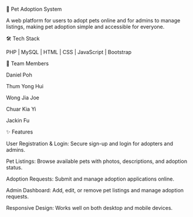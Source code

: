 🐾 Pet Adoption System

A web platform for users to adopt pets online and for admins to manage listings, making pet adoption simple and accessible for everyone.

🛠 Tech Stack

PHP | MySQL | HTML | CSS | JavaScript | Bootstrap

👥 Team Members

Daniel Poh

Thum Yong Hui

Wong Jia Joe

Chuar Kia Yi

Jackin Fu

✨ Features

User Registration & Login: Secure sign-up and login for adopters and admins.

Pet Listings: Browse available pets with photos, descriptions, and adoption status.

Adoption Requests: Submit and manage adoption applications online.

Admin Dashboard: Add, edit, or remove pet listings and manage adoption requests.

Responsive Design: Works well on both desktop and mobile devices.

